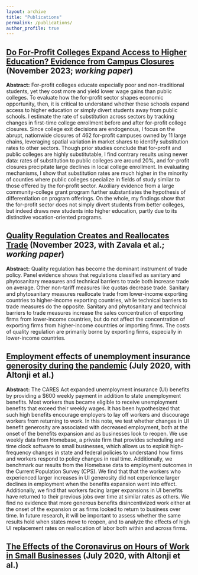 ```yaml
---
layout: archive
title: "Publications"
permalink: /publications/
author_profile: true
---
```


<!-- {% if author.googlescholar %}
  You can also find my articles on <u><a href="{{author.googlescholar}}">my Google Scholar profile</a>.</u>
{% endif %}

{% include base_path %}

{% for post in site.publications reversed %}
  {% include archive-single.html %}
{% endfor %} -->

## [Do For-Profit Colleges Expand Access to Higher Education? Evidence from Campus Closures](https://github.com/ryanhaygood/ryanhaygood.github.io/blob/master/_drafts/241106_draft.pdf) (November 2023; *working paper*)

**Abstract:** For-profit colleges educate especially poor and non-traditional students, yet they cost more and yield lower wage gains than public colleges. To evaluate how the for-profit sector shapes economic opportunity, then, it is critical to understand whether these schools expand access to higher education or simply divert students away from public schools. I estimate the rate of substitution across sectors by tracking changes in first-time college enrollment before and after for-profit college closures. Since college exit decisions are endogenous, I focus on the abrupt, nationwide closures of 462 for-profit campuses owned by 11 large chains, leveraging spatial variation in market shares to identify substitution rates to other sectors. Though prior studies conclude that for-profit and public colleges are highly substitutable, I find contrary results using newer data: rates of substitution to public colleges are around 20%, and for-profit closures precipitate large declines in local college enrollment. In evaluating mechanisms, I show that substitution rates are much higher in the minority of counties where public colleges specialize in fields of study similar to those offered by the for-profit sector. Auxiliary evidence from a large community-college grant program further substantiates the hypothesis of differentiation on program offerings. On the whole, my findings show that the for-profit sector does not simply divert students from better colleges, but indeed draws new students into higher education, partly due to its distinctive vocation-oriented programs.

## [Quality Regulation Creates and Reallocates Trade](https://openknowledge.worldbank.org/server/api/core/bitstreams/569bb37f-8508-4515-9d78-99eaa17dd94e/content) (November 2023, with Zavala et al.; *working paper*)

**Abstract:** Quality regulation has become the dominant instrument of trade policy. Panel evidence shows that regulations classified as sanitary and phytosanitary measures and technical barriers to trade both increase trade on average. Other non-tariff measures like quotas decrease trade. Sanitary and phytosanitary measures reallocate trade from lower-income exporting countries to higher-income exporting countries, while technical barriers to trade measures do the opposite. Sanitary and phytosanitary and technical barriers to trade measures increase the sales concentration of exporting firms from lower-income countries, but do not affect the concentration of exporting firms from higher-income countries or importing firms. The costs of quality regulation are primarily borne by exporting firms, especially in lower-income countries.

## [Employment effects of unemployment insurance generosity during the pandemic](https://roar-assets-auto.rbl.ms/documents/30228/CARES-UI_identification_vF(1).pdf) (July 2020, with Altonji et al.)

**Abstract:** The CARES Act expanded unemployment insurance (UI) benefits by providing a $600 weekly payment in addition to state unemployment benefits. Most workers thus became eligible to receive unemployment benefits that exceed their weekly wages. It has been hypothesized that such high benefits encourage employers to lay off workers and discourage workers from returning to work. In this note, we test whether changes in UI benefit generosity are associated with decreased employment, both at the onset of the benefits expansion and as businesses look to reopen. We use weekly data from Homebase, a private firm that provides scheduling and time clock software to small businesses, which allows us to exploit high-frequency changes in state and federal policies to understand how firms and workers respond to policy changes in real time. Additionally, we benchmark our results from the Homebase data to employment outcomes in the Current Population Survey (CPS). We find that that the workers who experienced larger increases in UI generosity did not experience larger declines in employment when the benefits expansion went into effect. Additionally, we find that workers facing larger expansions in UI benefits have returned to their previous jobs over time at similar rates as others. We find no evidence that more generous benefits disincentivized work either at the onset of the expansion or as firms looked to return to business over time. In future research, it will be important to assess whether the same results hold when states move to reopen, and to analyze the effects of high UI replacement rates on reallocation of labor both within and across firms.

## [The Effects of the Coronavirus on Hours of Work in Small Businesses](https://drive.google.com/file/d/1JNpU_U3X_MmRXig5LP-HZbbNQ0i_vsFX/view?usp=sharing) (July 2020, with Altonji et al.)